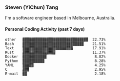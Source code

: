 ### Steven (YiChun) Tang

I'm a software engineer based in Melbourne, Australia.

#### Personal Coding Activity (past 7 days)
```
other   ▓▓▓▓▓▓▓▓▓▓▓▓▓▓▓▓▓▓▓▓▓▓▓▓▓▓▓▓▓▓  22.73%
Bash    ▓▓▓▓▓▓▓▓▓▓▓▓▓▓▓▓▓▓▓▓▓▓▓▓▓▓▓▓    21.51%
Text    ▓▓▓▓▓▓▓▓▓▓▓▓▓▓▓▓▓▓▓▓▓▓▓         17.91%
Rust    ▓▓▓▓▓▓▓▓▓▓▓▓▓▓▓                 11.37%
Docker  ▓▓▓▓▓▓▓▓▓▓▓                      8.82%
Python  ▓▓▓▓▓▓▓▓▓▓                       8.28%
YAML    ▓▓▓▓▓                            4.25%
C       ▓▓▓                              2.95%
E-mail  ▓▓                               2.18%
```
